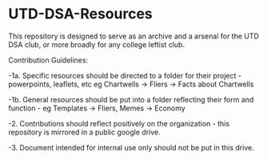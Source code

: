 # UTD-DSA-Resources
This repository is designed to serve as an archive and a arsenal for the UTD DSA club, or more broadly for any college leftist club. 

Contribution Guidelines:

-1a. Specific resources should be directed to a folder for their project - powerpoints, leaflets, etc eg Chartwells -> Fliers -> Facts about Chartwells

-1b. General resources should be put into a folder reflecting their form and function - eg Templates -> Fliers, Memes -> Economy

-2. Contributions should reflect positively on the organization - this repository is mirrored in a public google drive. 

-3. Document intended for internal use only should not be put in this drive. 
